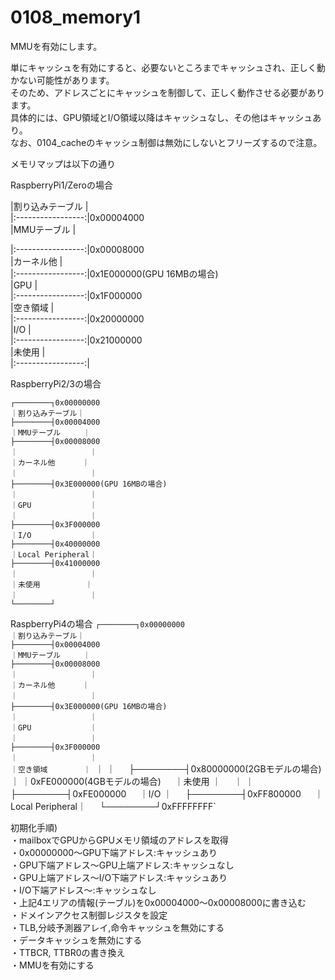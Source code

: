 # 0108_memory1

MMUを有効にします。

単にキャッシュを有効にすると、必要ないところまでキャッシュされ、正しく動かない可能性があります。  
そのため、アドレスごとにキャッシュを制御して、正しく動作させる必要があります。  
具体的には、GPU領域とI/O領域以降はキャッシュなし、その他はキャッシュあり。  
なお、0104_cacheのキャッシュ制御は無効にしないとフリーズするので注意。

メモリマップは以下の通り

RaspberryPi1/Zeroの場合

|割り込みテーブル   |  
|:-----------------:|0x00004000  
|MMUテーブル        |  


|:-----------------:|0x00008000  
|カーネル他         |  
|:-----------------:|0x1E000000(GPU 16MBの場合)  
|GPU                |  
|:-----------------:|0x1F000000  
|空き領域           |  
|:-----------------:|0x20000000  
|I/O                |  
|:-----------------:|0x21000000  
|未使用             |  
|:-----------------:|

RaspberryPi2/3の場合

`┌────────┐0x00000000`  
`｜割り込みテーブル｜`  
`├────────┤0x00004000`  
`｜MMUテーブル     ｜`  
`├────────┤0x00008000`  
`｜                ｜`  
`｜カーネル他      ｜`  
`｜                ｜`  
`├────────┤0x3E000000(GPU 16MBの場合)`  
`｜                ｜`  
`｜GPU             ｜`  
`｜                ｜`  
`├────────┤0x3F000000`  
`｜I/O             ｜`  
`├────────┤0x40000000`  
`｜Local Peripheral｜`  
`├────────┤0x41000000`  
`｜                ｜`  
`｜未使用          ｜`  
`｜                ｜`  
`└────────┘`

RaspberryPi4の場合
`┌────────┐0x00000000`  
`｜割り込みテーブル｜`  
`├────────┤0x00004000`  
`｜MMUテーブル     ｜`  
`├────────┤0x00008000`  
`｜                ｜`  
`｜カーネル他      ｜`  
`｜                ｜`  
`├────────┤0x3E000000(GPU 16MBの場合)`  
`｜                ｜`  
`｜GPU             ｜`  
`｜                ｜`  
`├────────┤0x3F000000`  
`｜                ｜`  
`｜空き領域        ｜
`｜                ｜`  
`├────────┤0x80000000(2GBモデルの場合)`  
`｜                ｜0xFE000000(4GBモデルの場合)`  
`｜未使用          ｜`  
`｜                ｜`  
`├────────┤0xFE000000`  
`｜I/O             ｜`  
`├────────┤0xFF800000`  
`｜Local Peripheral｜`  
`└────────┘0xFFFFFFFF`

初期化手順)  
・mailboxでGPUからGPUメモリ領域のアドレスを取得  
・0x00000000～GPU下端アドレス:キャッシュあり  
・GPU下端アドレス～GPU上端アドレス:キャッシュなし  
・GPU上端アドレス～I/O下端アドレス:キャッシュあり  
・I/O下端アドレス～:キャッシュなし  
・上記4エリアの情報(テーブル)を0x00004000～0x00008000に書き込む  
・ドメインアクセス制御レジスタを設定  
・TLB,分岐予測器アレイ,命令キャッシュを無効にする  
・データキャッシュを無効にする  
・TTBCR, TTBR0の書き換え  
・MMUを有効にする
